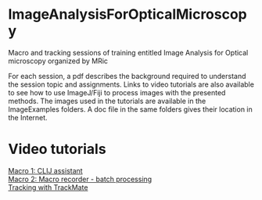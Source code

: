 # ImageAnalysisForOpticalMicroscopy
Macro and tracking sessions of training entitled Image Analysis for Optical microscopy organized by MRic

For each session, a pdf describes the background required to understand the session topic and assignments. Links to video tutorials are also available to see how to use ImageJ/Fiji to process images with the presented methods. The images used in the tutorials are available in the ImageExamples folders. A doc file in the same folders gives their location in the Internet.

# Video tutorials
[Macro 1: CLIJ assistant](https://www.youtube.com/watch?v=E0eWDJAIp6o) <br>
[Macro 2: Macro recorder - batch processing](https://youtu.be/NeUOZrWhw0w) <br>
[Tracking with TrackMate](https://youtu.be/QBSRsv6gxi8)

